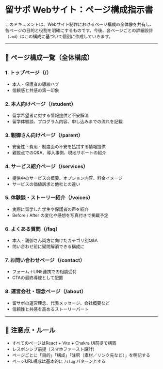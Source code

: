 # 留サポ Webサイト：ページ構成指示書

このドキュメントは、Webサイト制作におけるページ構成の全体像を共有し、各ページの目的と役割を明確にするものです。今後、各ページごとの詳細設計（`.md`）はこの構成に基づいて個別に作成していきます。

---

## 🔖 ページ構成一覧（全体構成）

### 1. トップページ（/）
- 本人・保護者の導線ハブ
- 信頼感と共感の第一印象

### 2. 本人向けページ（/student）
- 留学希望者に対する情報提供と不安解消
- 留学体験談、プログラム内容、申し込みまでの流れを記載

### 3. 親御さん向けページ（/parent）
- 安全性・費用・制度面の不安を払拭する情報提供
- 親視点でのQ&A、導入事例、現地サポートの紹介

### 4. サービス紹介ページ（/services）
- 提供中のサービスの概要、オプション内容、料金イメージ
- サービスの価値訴求と他社との違い

### 5. 体験談・ストーリー紹介（/voices）
- 実際に留学した学生や保護者の声を紹介
- Before / After の変化や感想を写真付きで掲載予定

### 6. よくある質問（/faq）
- 本人・親御さん両方に向けたカテゴリ別Q&A
- 問い合わせ前に疑問解消できる構成に

### 7. お問い合わせページ（/contact）
- フォーム＋LINE連携での相談受付
- CTAの最終導線として配置

### 8. 運営会社・理念ページ（/about）
- 留サポの運営理念、代表メッセージ、会社概要など
- 信頼性と共感を高めるストーリーパート

---

## 🔧 注意点・ルール

- すべてのページはReact + Vite + Chakra UI前提で構築
- レスポンシブ前提（スマホファースト設計）
- ページごとに「目的」「構成」「注釈（素材／リンク先など）」を明記する
- ページURL構成は基本的に `/slug` パターンとする
